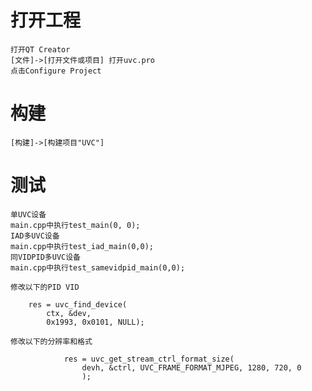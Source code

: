 # 打开工程

    打开QT Creator
    [文件]->[打开文件或项目] 打开uvc.pro
    点击Configure Project


# 构建

    [构建]->[构建项目"UVC"]


# 测试
    单UVC设备
    main.cpp中执行test_main(0, 0); 
    IAD多UVC设备
    main.cpp中执行test_iad_main(0,0);
    同VIDPID多UVC设备
    main.cpp中执行test_samevidpid_main(0,0);

    修改以下的PID VID

```
    res = uvc_find_device(
        ctx, &dev,
        0x1993, 0x0101, NULL);
```
    修改以下的分辨率和格式
```
            res = uvc_get_stream_ctrl_format_size(
                devh, &ctrl, UVC_FRAME_FORMAT_MJPEG, 1280, 720, 0
                );
```
